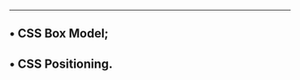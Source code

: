 ------------------------------------
• CSS Box Model;
------------------------------------
• CSS Positioning.
-------------------------------------
